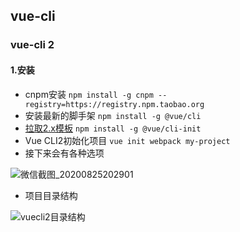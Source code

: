 ## vue-cli

### vue-cli 2 

#### 1.安装

* cnpm安装 `npm install -g cnpm --registry=https://registry.npm.taobao.org`
* 安装最新的脚手架 `npm install -g @vue/cli`
* [拉取2.x模板](https://cli.vuejs.org/zh/guide/creating-a-project.html#拉取-2-x-模板-旧版本)  `npm install -g @vue/cli-init`
* Vue CLI2初始化项目 `vue init webpack my-project`
* 接下来会有各种选项

![微信截图_20200825202901](https://gitee.com/rodrick278/img/raw/master/img/%E5%BE%AE%E4%BF%A1%E6%88%AA%E5%9B%BE_20200825202901.png)

* 项目目录结构

![vuecli2目录结构](https://gitee.com/rodrick278/img/raw/master/img/vuecli2%E7%9B%AE%E5%BD%95%E7%BB%93%E6%9E%84.png)